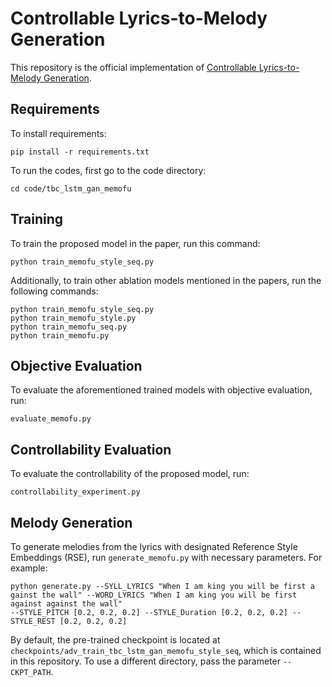 # Controllable Lyrics-to-Melody Generation

This repository is the official implementation of [Controllable Lyrics-to-Melody Generation](https://doi.org/10.1007/s00521-023-08728-1). 

## Requirements

To install requirements:

```setup
pip install -r requirements.txt
```

To run the codes, first go to the code directory:

```setup
cd code/tbc_lstm_gan_memofu
```

## Training

To train the proposed model in the paper, run this command:

```train
python train_memofu_style_seq.py
```

Additionally, to train other ablation models mentioned in the papers, run the following commands:
```train
python train_memofu_style_seq.py
python train_memofu_style.py
python train_memofu_seq.py
python train_memofu.py
```

## Objective Evaluation

To evaluate the aforementioned trained models with objective evaluation, run:

```eval
evaluate_memofu.py
```

## Controllability Evaluation

To evaluate the controllability of the proposed model, run:

```controllability
controllability_experiment.py
```

## Melody Generation

To generate melodies from the lyrics with designated Reference Style Embeddings (RSE), run `generate_memofu.py` with necessary parameters.
For example:

```generate
python generate.py --SYLL_LYRICS "When I am king you will be first a gainst the wall" --WORD_LYRICS "When I am king you will be first against against the wall" 
--STYLE_PITCH [0.2, 0.2, 0.2] --STYLE_Duration [0.2, 0.2, 0.2] --STYLE_REST [0.2, 0.2, 0.2]
```

By default, the pre-trained checkpoint is located at `checkpoints/adv_train_tbc_lstm_gan_memofu_style_seq`, which is contained in this repository.
To use a different directory, pass the parameter `--CKPT_PATH`.


[//]: # (## Pre-trained Models)

[//]: # ()
[//]: # (You can download pretrained models here:)

[//]: # ()
[//]: # (- [My awesome model]&#40;https://drive.google.com/mymodel.pth&#41; trained on ImageNet using parameters x,y,z. )

[//]: # ()
[//]: # (>📋  Give a link to where/how the pretrained models can be downloaded and how they were trained &#40;if applicable&#41;.  Alternatively you can have an additional column in your results table with a link to the models.)

[//]: # (## Results)

[//]: # ()
[//]: # (Our model achieves the following performance on :)

[//]: # ()
[//]: # (### [Image Classification on ImageNet]&#40;https://paperswithcode.com/sota/image-classification-on-imagenet&#41;)

[//]: # ()
[//]: # (| Model name         | Top 1 Accuracy  | Top 5 Accuracy |)

[//]: # (| ------------------ |---------------- | -------------- |)

[//]: # (| My awesome model   |     85%         |      95%       |)

[//]: # ()
[//]: # (>📋  Include a table of results from your paper, and link back to the leaderboard for clarity and context. If your main result is a figure, include that figure and link to the command or notebook to reproduce it. )


[//]: # (## Contributing)

[//]: # ()
[//]: # (>📋  Pick a licence and describe how to contribute to your code repository. )